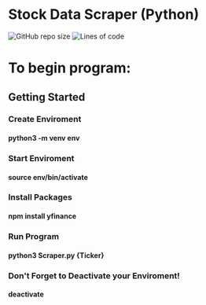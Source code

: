 # Stock Data Scraper (Python)

<div>
<img alt="GitHub repo size" src="https://img.shields.io/github/repo-size/andykr1k/StockDataScraper?style=for-the-badge">
<img alt="Lines of code" src="https://img.shields.io/tokei/lines/github/andykr1k/StockDataScraper?style=for-the-badge">
</div>

# To begin program:
## Getting Started
### Create Enviroment
#### python3 -m venv env

### Start Enviroment
#### source env/bin/activate

### Install Packages
#### npm install yfinance

### Run Program
#### python3 Scraper.py {Ticker}

### Don't Forget to Deactivate your Enviroment!
#### deactivate
